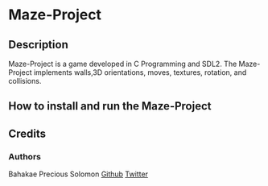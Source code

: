 # Maze-Project

## Description
Maze-Project is a game developed in C Programming and SDL2. The Maze-Project implements walls,3D orientations, moves, textures, rotation, and collisions.

## How to install and run the Maze-Project

## Credits
### Authors
Bahakae Precious Solomon [Github](https://github.com/Precious-B) [Twitter](https://twitter.com/@Precious04085)
